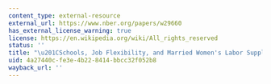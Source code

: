```yaml
---
content_type: external-resource
external_url: https://www.nber.org/papers/w29660
has_external_license_warning: true
license: https://en.wikipedia.org/wiki/All_rights_reserved
status: ''
title: "\u201CSchools, Job Flexibility, and Married Women's Labor Supply.\u201D"
uid: 4a27440c-fe3e-4b22-8414-bbcc32f052b8
wayback_url: ''
---
```

